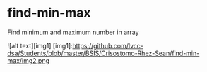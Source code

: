 # find-min-max
Find minimum and maximum number in array

![alt text][img1]
[img1]:https://github.com/lvcc-dsa/Students/blob/master/BSIS/Crisostomo-Rhez-Sean/find-min-max/img2.png
